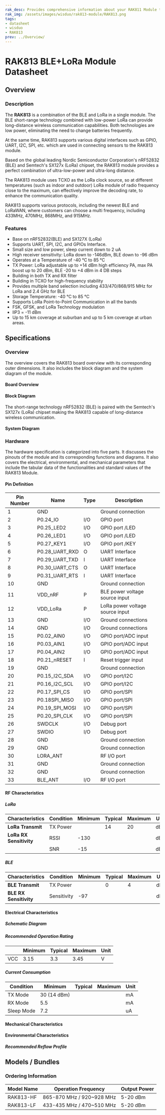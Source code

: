 ```yaml
---
rak_desc: Provides comprehensive information about your RAK811 Module to help you use it. This information includes technical specifications, characteristics, and requirements, and it also discusses the device components.
rak_img: /assets/images/wisduo/rak813-module/RAK813.png
tags:
- datasheet
- wisduo
- RAK813
prev: ../Overview/
---
```


# RAK813 BLE+LoRa Module Datasheet



## Overview

### Description

The **RAK813** is a combination of the BLE and LoRa in a single module. The BLE short-range technology combined with low-power LoRa can provide long-distance wireless communication capabilities. Both technologies are low power, eliminating the need to change batteries frequently.

At the same time, RAK813 supports various digital interfaces such as GPIO, UART, I2C, SPI, etc. which are used in connecting sensors to the RAK813 module.

Based on the global leading Nordic Semiconductor Corporation's nRF52832 (BLE) and Semtech's SX127x (LoRa) chipset, the RAK813 module provides a perfect combination of ultra-low-power and ultra-long distance.

The RAK813 module uses TCXO as the LoRa clock source, so at different temperatures (such as indoor and outdoor) LoRa module of radio frequency close to the maximum, can effectively improve the decoding rate, to enhance the communication quality.

RAK813 supports various protocols, including the newest BLE and LoRaWAN, where customers can choose a multi frequency, including 433MHz, 470MHz, 868MHz, and 915MHz.

### Features

- Base on nRF52832(BLE) and SX127X (LoRa)
- Supports UART, SPI, I2C, and GPIOs Interface.
- Small size and low power, sleep current down to 2&nbsp;uA
- High receiver sensitivity: LoRa down to -146dBm, BLE down to -96&nbsp;dBm
- Operates at a Temperature of -40&nbsp;°C to 85&nbsp;°C
- TX Power: LoRa adjustable up to +14&nbsp;dBm high efficiency PA, max PA boost up to 20&nbsp;dBm, BLE -20 to +4&nbsp;dBm in 4 DB steps
- Building in both TX and RX filter
- Building in TCXO for high-frequency stability
- Provides multiple band selection including 433/470/868/915 MHz for LoRa and 2.4&nbsp;GHz for BLE
- Storage Temperature: -40&nbsp;°C to 85&nbsp;°C
- Supports LoRa Point-to-Point Communication in all the bands
- FSK, GFSK, and LoRa Technology modulation
- llP3 = -11&nbsp;dBm
- Up to 15&nbsp;km coverage at suburban and up to 5&nbsp;km coverage at urban areas.

## Specifications

### Overview

The overview covers the RAK813 board overview with its corresponding outer dimensions. It also includes the block diagram and the system diagram of the module.


#### Board Overview


<rk-img
  src="/assets/images/wisduo/rak813-module/datasheet/board-overview/rak813-board-dimension.png"
  width="40%"
  caption="RAK813 Board Dimensions"
/>

#### Block Diagram

The short-range technology nRF52832 (BLE) is paired with the Semtech's SX127x (LoRa) chipset making the RAK813 capable of long-distance wireless communication.

<rk-img
  src="/assets/images/wisduo/rak813-module/datasheet/interfaces/block-diagram.png"
  width="80%"
  caption="RAK813 Block Diagram"
/>

#### System Diagram

<rk-img
  src="/assets/images/wisduo/rak813-module/datasheet/interfaces/system-diagram.svg"
  width="80%"
  caption="System Diagram"
/>

### Hardware

The hardware specification is categorized into five parts. It discusses the pinouts of the module and its corresponding functions and diagrams. It also covers the electrical, environmental, and mechanical parameters that include the tabular data of the functionalities and standard values of the RAK813 Module.


#### Pin Definition

<rk-img
  src="/assets/images/wisduo/rak813-module/datasheet/pin-definition/rak813-pinout.svg"
  width="70%"
  caption="Pin Out Diagram for RAK813"
/>

| Pin Number | Name           | Type | Description                     |
| ---------- | -------------- | ---- | ------------------------------- |
| 1          | GND            |      | Ground connection               |
| 2          | P0.24_IO       | I/O  | GPIO port                       |
| 3          | P0.25_LED2     | I/O  | GPIO port /LED                  |
| 4          | P0.26_LED1     | I/O  | GPIO port /LED                  |
| 5          | P0.27_KEY1     | I/O  | GPIO port /KEY                  |
| 6          | P0.28_UART_RXD | O    | UART Interface                  |
| 7          | P0.29_UART_TXD | I    | UART Interface                  |
| 8          | P0.30_UART_CTS | O    | UART Interface                  |
| 9          | P0.31_UART_RTS | I    | UART Interface                  |
| 10         | GND            |      | Ground connection               |
| 11         | VDD_nRF        | P    | BLE power voltage source input  |
| 12         | VDD_LoRa       | P    | LoRa power voltage source input |
| 13         | GND            | I/O  | Ground connections              |
| 14         | GND            | I/O  | Ground connections              |
| 15         | P0.02_AIN0     | I/O  | GPIO port/ADC input             |
| 16         | P0.03_AIN1     | I/O  | GPIO port/ADC input             |
| 17         | P0.04_AIN2     | I/O  | GPIO port/ADC input             |
| 18         | P0.21_nRESET   | I    | Reset trigger input             |
| 19         | GND            |      | Ground connection               |
| 20         | P0.15_I2C_SDA  | I/O  | GPIO port/I2C                   |
| 21         | P0.16_I2C_SCL  | I/O  | GPIO port/I2C                   |
| 22         | P0.17_SPI_CS   | I/O  | GPIO port/SPI                   |
| 23         | P0.18SPI_MISO  | I/O  | GPIO port/SPI                   |
| 24         | P0.19_SPI_MOSI | I/O  | GPIO port/SPI                   |
| 25         | P0.20_SPI_CLK  | I/O  | GPIO port/SPI                   |
| 26         | SWDCLK         | I/O  | Debug port                      |
| 27         | SWDIO          | I/O  | Debug port                      |
| 28         | GND            |      | Ground connection               |
| 29         | GND            |      | Ground connection               |
| 30         | LORA_ANT       |      | RF I/O port                     |
| 31         | GND            |      | Ground connection               |
| 32         | GND            |      | Ground connection               |
| 33         | BLE_ANT        | I/O  | RF I/O port                     |

#### RF Characteristics

##### LoRa

| Characteristics         | Condition | Minimum | Typical | Maximum | Unit |
| ----------------------- | --------- | ------- | ------- | ------- | ---- |
| **LoRa Transmit**       | TX Power  |         | 14      | 20      | dBm  |
| **LoRa RX Sensitivity** | RSSI      | -130    |         |         | dBm  |
|                         | SNR       | -15     |         |         | dB   |

##### BLE

| Characteristics        | Condition   | Minimum | Typical | Maximum | Unit |
| ---------------------- | ----------- | ------- | ------- | ------- | ---- |
| **BLE Transmit**       | TX Power    |         | 0       | 4       | dBm  |
| **BLE RX Sensitivity** | Sensitivity | -97     |         |         | dBm  |

#### Electrical Characteristics

##### Schematic Diagram

<rk-img
  src="/assets/images/wisduo/rak813-module/datasheet/schematic/rak813-schematic1.png"
  width="100%"
  caption="RAK813 Schematic Diagram"
/>

<rk-img
  src="/assets/images/wisduo/rak813-module/datasheet/schematic/rak813-schematic2.png"
  width="100%"
  caption="RAK813 Schematic Diagram"
/>

<rk-img
  src="/assets/images/wisduo/rak813-module/datasheet/schematic/rak813-schematic3.png"
  width="100%"
  caption="RAK813 Schematic Diagram"
/>

##### Recommended Operation Rating

|     | Minimum | Typical | Maximum | Unit |
| --- | ------- | ------- | ------- | ---- |
| VCC | 3.15    | 3.3     | 3.45    | V    |

##### Current Consumption

| Condition  | Minimum          | Typical | Maximum | Unit |
| ---------- | ---------------- | ------- | ------- | ---- |
| TX Mode    | 30 (14&nbsp;dBm) |         |         | mA   |
| RX Mode    | 5.5              |         |         | mA   |
| Sleep Mode | 7.2              |         |         | uA   |

#### Mechanical Characteristics


<rk-img
  src="/assets/images/wisduo/rak813-module/datasheet/mechanical-dimension/veq8asjwdqh1rpm9fape.svg"
  width="65%"
  caption="Mechanical Dimensions of RAK813"
/>

#### Environmental Characteristics

##### Recommended Reflow Profile

<rk-img
  src="/assets/images/wisduo/rak813-module/datasheet/reflow-profile/reflow-profile.png"
  width="70%"
  caption="Reflow Profile for RAK813"
/>

## Models / Bundles

### Ordering Information

| Model Name | Operation Frequency                 | Output Power  |
| ---------- | ----------------------------------- | ------------- |
| RAK813-HF  | 865-870&nbsp;MHz / 920~928&nbsp;MHz | 5-20&nbsp;dBm |
| RAK813-LF  | 433-435&nbsp;MHz / 470~510&nbsp;MHz | 5-20&nbsp;dBm |
